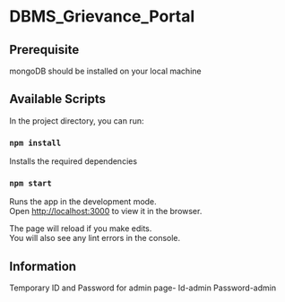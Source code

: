 # DBMS_Grievance_Portal

## Prerequisite

mongoDB should be installed on your local machine

## Available Scripts

In the project directory, you can run:

### `npm install`

Installs the required dependencies

### `npm start`

Runs the app in the development mode.<br />
Open [http://localhost:3000](http://localhost:3000) to view it in the browser.

The page will reload if you make edits.<br />
You will also see any lint errors in the console.

## Information
Temporary ID and Password for admin page-
Id-admin
Password-admin
